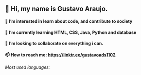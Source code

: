## 👋 Hi, my name is Gustavo Araujo.
#### 👀 I’m interested in learn about code, and contribute to society
#### 🌱 I’m currently learning HTML, CSS, Java, Python and database
#### 💞️ I’m looking to collaborate on everything i can.
#### 📫 How to reach me: https://linktr.ee/gustavoads1102

*Most used languages:*



<!---
GustavoADS19/GustavoADS19 is a ✨ special ✨ repository because its `README.md` (this file) appears on your GitHub profile.
You can click the Preview link to take a look at your changes.
--->

